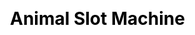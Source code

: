 ---
title: Animal Slot Machine
layout: fruit_slot/fruit_slot_general
description: Free online animal slot machine game, check how lucky you are.
js: ["js/game/fruit_slot/animal_slot.js"]
css: ["css/game/fruit_slot/fruit_slot.css"]
---